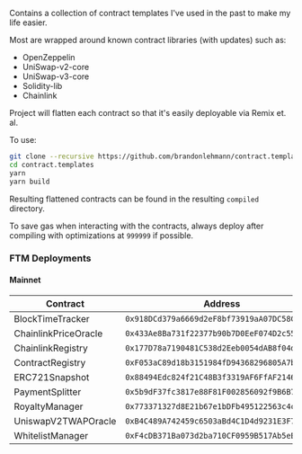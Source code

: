 Contains a collection of contract templates I've used in the past to make my life easier.

Most are wrapped around known contract libraries (with updates) such as:

* OpenZeppelin
* UniSwap-v2-core
* UniSwap-v3-core
* Solidity-lib
* Chainlink

Project will flatten each contract so that it's easily deployable via Remix et. al.

To use:

```bash
git clone --recursive https://github.com/brandonlehmann/contract.templates
cd contract.templates
yarn
yarn build
```

Resulting flattened contracts can be found in the resulting `compiled` directory.

To save gas when interacting with the contracts, always deploy after compiling with optimizations at `999999` if possible.

### FTM Deployments

#### Mainnet

| Contract             | Address                                      | Version    | Clonable |
|----------------------|----------------------------------------------|------------|----------|
| BlockTimeTracker     | `0x918DCd379a6669d2eF8bf73919aA07DC58C1393E` | 2022042301 | Yes      |
| ChainlinkPriceOracle | `0x433Ae8Ba731f22377b90b7D0EeF074D2c5589941` | 2022042301 | Yes      |
| ChainlinkRegistry    | `0x177D78a7190481C538d2Eeb0054dAB8f04d3a592` | 2022042301 | Yes      |
| ContractRegistry     | `0xF053aC89d18b3151984fD94368296805A7bDa92F` | 2022042301 | Yes      |
| ERC721Snapshot       | `0x88494Edc824f21C48B3f3319AF6FfAF2146aA08a` | 2022042301 | Yes      |
| PaymentSplitter      | `0x5b9dF37fc3817e88F81F002856092f9B6B7972Ef` | 2022042201 | Yes      |
| RoyaltyManager       | `0x773371327d8E21b67e1bDFb495122563c4cd5F9E` | 2022042301 | Yes      |
| UniswapV2TWAPOracle  | `0xB4C489A742459c6503aBd4C1D4d9231E3F7339bb` | 2022042301 | Yes      |
| WhitelistManager     | `0xF4cDB371Ba073d2ba710CF0959B517Ab5eE2e69F` | 2022042301 | Yes      |
